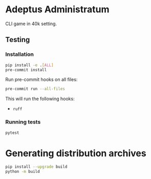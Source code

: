 # Adeptus Administratum

CLI game in 40k setting.

## Testing

### Installation

```bash
pip install -e .[ALL]
pre-commit install
```

Run pre-commit hooks on all files:

```bash
pre-commit run --all-files
```

This will run the following hooks:

- `ruff`

### Running tests

```bash
pytest
```

# Generating distribution archives

```bash
pip install --upgrade build
python -m build
```
